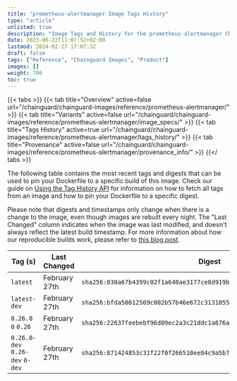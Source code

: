 ```yaml
---
title: "prometheus-alertmanager Image Tags History"
type: "article"
unlisted: true
description: "Image Tags and History for the prometheus-alertmanager Chainguard Image"
date: 2023-06-22T11:07:52+02:00
lastmod: 2024-02-27 17:07:32
draft: false
tags: ["Reference", "Chainguard Images", "Product"]
images: []
weight: 700
toc: true
---
```


{{< tabs >}}
{{< tab title="Overview" active=false url="/chainguard/chainguard-images/reference/prometheus-alertmanager/" >}}
{{< tab title="Variants" active=false url="/chainguard/chainguard-images/reference/prometheus-alertmanager/image_specs/" >}}
{{< tab title="Tags History" active=true url="/chainguard/chainguard-images/reference/prometheus-alertmanager/tags_history/" >}}
{{< tab title="Provenance" active=false url="/chainguard/chainguard-images/reference/prometheus-alertmanager/provenance_info/" >}}
{{</ tabs >}}

The following table contains the most recent tags and digests that can be used to pin your Dockerfile to a specific build of this image. Check our guide on [Using the Tag History API](/chainguard/chainguard-images/using-the-tag-history-api/) for information on how to fetch all tags from an image and how to pin your Dockerfile to a specific digest.

Please note that digests and timestamps only change when there is a change to the image, even though images are rebuilt every night. The "Last Changed" column indicates when the image was last modified, and doesn't always reflect the latest build timestamp. For more information about how our reproducible builds work, please refer to [this blog post](https://www.chainguard.dev/unchained/reproducing-chainguards-reproducible-image-builds).

| Tag (s)                          | Last Changed  | Digest                                                                    |
|----------------------------------|---------------|---------------------------------------------------------------------------|
|  `latest`                        | February 27th | `sha256:030a67b4399c02f1a640ae3177ce8d919b1d318ad1df3eb9bddf2ab097387c47` |
|  `latest-dev`                    | February 27th | `sha256:bfda50612569c002b57b46e672c31310558520cc30bead44edfad3626306f0bd` |
|  `0.26.0` `0` `0.26`             | February 27th | `sha256:22637feebebf96d09ec2a3c21ddc1a676a06095c0ad0b7fc8d7f5bb81b55cbe5` |
|  `0.26.0-dev` `0.26-dev` `0-dev` | February 27th | `sha256:871424853c31f22f0f266510ee84c9a5b79a915bc5726b2ed30f9eeeadaac571` |

